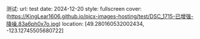 测试:
  url: test
  date: 2024-12-20
  style: fullscreen
  cover:(https://KingLear1606.github.io/picx-images-hosting/test/DSC_1715-已增强-降噪.83a6ph0x7o.jpg)
  location: [49.280160532002434, -123.12745505680722]
